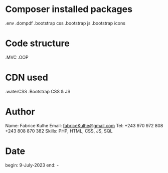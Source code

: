 # Composer installed packages
.env
.dompdf
.bootstrap css 
.bootstrap js 
.bootstrap icons

# Code structure
.MVC
.OOP

# CDN used
.waterCSS
.Bootstrap CSS & JS

# Author
Name: Fabrice Kulhe
Email: fabriceKulhe@gmail.com
Tel:  +243 970 972 808
      +243 808 870 382
Skills: PHP, HTML, CSS, JS, SQL

# Date
begin: 9-July-2023
end: -
